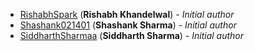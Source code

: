 <!-- Please use this format to add your contributions to this file -->
<!-- [SocialUsernameName](Profile-Url) (**Your Name**) - _Description of your contribution in a few words_ -->

- [RishabhSpark](https://github.com/RishabhSpark/) (**Rishabh Khandelwal**) - _Initial author_
- [Shashank021401](https://github.com/Shashank021401) (**Shashank Sharma**) - _Initial author_
- [SiddharthSharmaa](https://github.com/SiddharthSharmaa) (**Siddharth Sharma**) - _Initial author_
